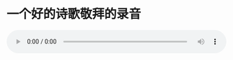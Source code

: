 # 一个好的诗歌敬拜的录音

<audio style="width: 100%;" preload="false" controls controlslist="nodownload"><source src="//cdn.simai.ml/audio/mp3/old/12243.mp3" type="audio/mpeg">Your browser does not support the audio element.</audio>


